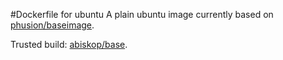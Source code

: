 #Dockerfile for ubuntu
A plain ubuntu image currently based on [phusion/baseimage](https://github.com/phusion/baseimage-docker).

Trusted build: [abiskop/base](https://index.docker.io/u/abiskop/base/).
